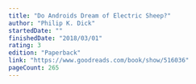 ```yaml
---
title: "Do Androids Dream of Electric Sheep?"
author: "Philip K. Dick"
startedDate: ""
finishedDate: "2018/03/01"
rating: 3
edition: "Paperback"
link: "https://www.goodreads.com/book/show/516036"
pageCount: 265
---
```



